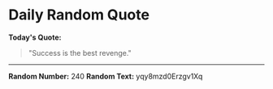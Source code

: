 # Daily Random Quote

**Today's Quote:**
> "Success is the best revenge."

---

**Random Number:** 240
**Random Text:** yqy8mzd0Erzgv1Xq
